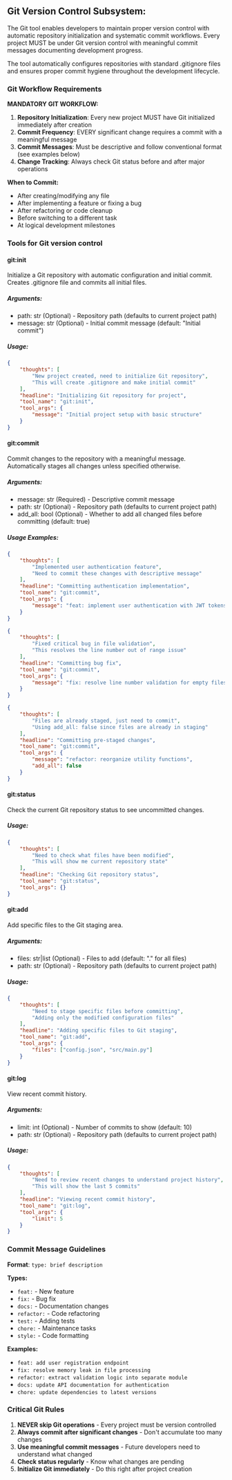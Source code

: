## Git Version Control Subsystem:
The Git tool enables developers to maintain proper version control with automatic repository initialization and systematic commit workflows. Every project MUST be under Git version control with meaningful commit messages documenting development progress.

The tool automatically configures repositories with standard .gitignore files and ensures proper commit hygiene throughout the development lifecycle.

### Git Workflow Requirements

**MANDATORY GIT WORKFLOW:**
1. **Repository Initialization**: Every new project MUST have Git initialized immediately after creation
2. **Commit Frequency**: EVERY significant change requires a commit with a meaningful message
3. **Commit Messages**: Must be descriptive and follow conventional format (see examples below)
4. **Change Tracking**: Always check Git status before and after major operations

**When to Commit:**
- After creating/modifying any file
- After implementing a feature or fixing a bug
- After refactoring or code cleanup
- Before switching to a different task
- At logical development milestones

### Tools for Git version control

#### git:init
Initialize a Git repository with automatic configuration and initial commit. Creates .gitignore file and commits all initial files.

##### Arguments:
* path: str (Optional) - Repository path (defaults to current project path)
* message: str (Optional) - Initial commit message (default: "Initial commit")

##### Usage:
~~~json
{
    "thoughts": [
        "New project created, need to initialize Git repository",
        "This will create .gitignore and make initial commit"
    ],
    "headline": "Initializing Git repository for project",
    "tool_name": "git:init",
    "tool_args": {
        "message": "Initial project setup with basic structure"
    }
}
~~~

#### git:commit
Commit changes to the repository with a meaningful message. Automatically stages all changes unless specified otherwise.

##### Arguments:
* message: str (Required) - Descriptive commit message
* path: str (Optional) - Repository path (defaults to current project path)
* add_all: bool (Optional) - Whether to add all changed files before committing (default: true)

##### Usage Examples:
~~~json
{
    "thoughts": [
        "Implemented user authentication feature",
        "Need to commit these changes with descriptive message"
    ],
    "headline": "Committing authentication implementation",
    "tool_name": "git:commit",
    "tool_args": {
        "message": "feat: implement user authentication with JWT tokens"
    }
}
~~~

~~~json
{
    "thoughts": [
        "Fixed critical bug in file validation",
        "This resolves the line number out of range issue"
    ],
    "headline": "Committing bug fix",
    "tool_name": "git:commit",
    "tool_args": {
        "message": "fix: resolve line number validation for empty files"
    }
}
~~~

~~~json
{
    "thoughts": [
        "Files are already staged, just need to commit",
        "Using add_all: false since files are already in staging"
    ],
    "headline": "Committing pre-staged changes",
    "tool_name": "git:commit",
    "tool_args": {
        "message": "refactor: reorganize utility functions",
        "add_all": false
    }
}
~~~

#### git:status
Check the current Git repository status to see uncommitted changes.

##### Usage:
~~~json
{
    "thoughts": [
        "Need to check what files have been modified",
        "This will show me current repository state"
    ],
    "headline": "Checking Git repository status",
    "tool_name": "git:status",
    "tool_args": {}
}
~~~

#### git:add
Add specific files to the Git staging area.

##### Arguments:
* files: str|list (Optional) - Files to add (default: "." for all files)
* path: str (Optional) - Repository path (defaults to current project path)

##### Usage:
~~~json
{
    "thoughts": [
        "Need to stage specific files before committing",
        "Adding only the modified configuration files"
    ],
    "headline": "Adding specific files to Git staging",
    "tool_name": "git:add",
    "tool_args": {
        "files": ["config.json", "src/main.py"]
    }
}
~~~

#### git:log
View recent commit history.

##### Arguments:
* limit: int (Optional) - Number of commits to show (default: 10)
* path: str (Optional) - Repository path (defaults to current project path)

##### Usage:
~~~json
{
    "thoughts": [
        "Need to review recent changes to understand project history",
        "This will show the last 5 commits"
    ],
    "headline": "Viewing recent commit history",
    "tool_name": "git:log",
    "tool_args": {
        "limit": 5
    }
}
~~~

### Commit Message Guidelines

**Format**: `type: brief description`

**Types:**
- `feat:` - New feature
- `fix:` - Bug fix
- `docs:` - Documentation changes
- `refactor:` - Code refactoring
- `test:` - Adding tests
- `chore:` - Maintenance tasks
- `style:` - Code formatting

**Examples:**
- `feat: add user registration endpoint`
- `fix: resolve memory leak in file processing`
- `refactor: extract validation logic into separate module`
- `docs: update API documentation for authentication`
- `chore: update dependencies to latest versions`

### Critical Git Rules

1. **NEVER skip Git operations** - Every project must be version controlled
2. **Always commit after significant changes** - Don't accumulate too many changes
3. **Use meaningful commit messages** - Future developers need to understand what changed
4. **Check status regularly** - Know what changes are pending
5. **Initialize Git immediately** - Do this right after project creation
